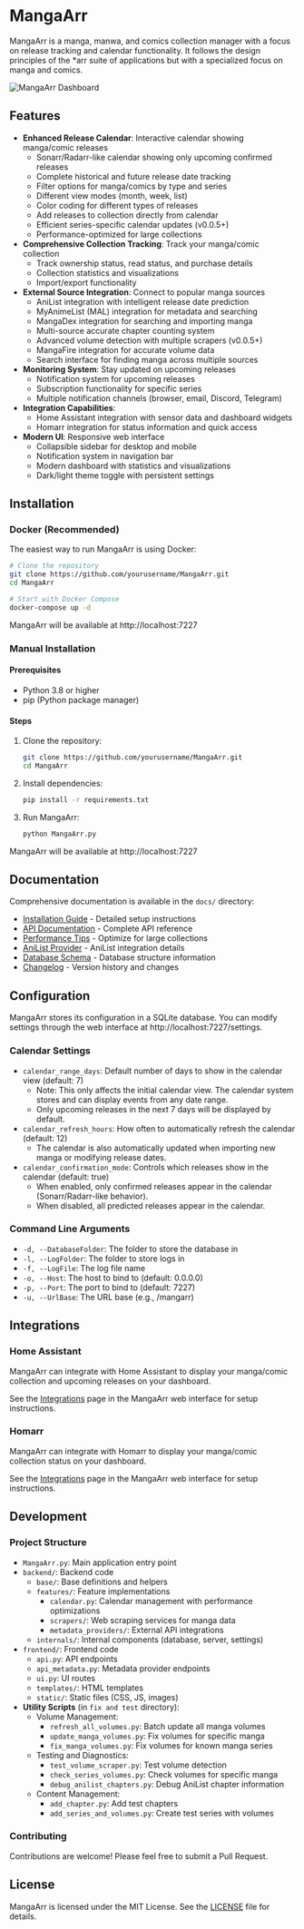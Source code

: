 # MangaArr

MangaArr is a manga, manwa, and comics collection manager with a focus on release tracking and calendar functionality. It follows the design principles of the *arr suite of applications but with a specialized focus on manga and comics.

![MangaArr Dashboard](frontend/static/img/screenshot.png)

## Features

- **Enhanced Release Calendar**: Interactive calendar showing manga/comic releases
  - Sonarr/Radarr-like calendar showing only upcoming confirmed releases
  - Complete historical and future release date tracking
  - Filter options for manga/comics by type and series
  - Different view modes (month, week, list)
  - Color coding for different types of releases
  - Add releases to collection directly from calendar
  - Efficient series-specific calendar updates (v0.0.5+)
  - Performance-optimized for large collections
- **Comprehensive Collection Tracking**: Track your manga/comic collection
  - Track ownership status, read status, and purchase details
  - Collection statistics and visualizations
  - Import/export functionality
- **External Source Integration**: Connect to popular manga sources
  - AniList integration with intelligent release date prediction
  - MyAnimeList (MAL) integration for metadata and searching
  - MangaDex integration for searching and importing manga
  - Multi-source accurate chapter counting system
  - Advanced volume detection with multiple scrapers (v0.0.5+)
  - MangaFire integration for accurate volume data
  - Search interface for finding manga across multiple sources
- **Monitoring System**: Stay updated on upcoming releases
  - Notification system for upcoming releases
  - Subscription functionality for specific series
  - Multiple notification channels (browser, email, Discord, Telegram)
- **Integration Capabilities**: 
  - Home Assistant integration with sensor data and dashboard widgets
  - Homarr integration for status information and quick access
- **Modern UI**: Responsive web interface
  - Collapsible sidebar for desktop and mobile
  - Notification system in navigation bar
  - Modern dashboard with statistics and visualizations
  - Dark/light theme toggle with persistent settings

## Installation

### Docker (Recommended)

The easiest way to run MangaArr is using Docker:

```bash
# Clone the repository
git clone https://github.com/yourusername/MangaArr.git
cd MangaArr

# Start with Docker Compose
docker-compose up -d
```

MangaArr will be available at http://localhost:7227

### Manual Installation

#### Prerequisites

- Python 3.8 or higher
- pip (Python package manager)

#### Steps

1. Clone the repository:
   ```bash
   git clone https://github.com/yourusername/MangaArr.git
   cd MangaArr
   ```

2. Install dependencies:
   ```bash
   pip install -r requirements.txt
   ```

3. Run MangaArr:
   ```bash
   python MangaArr.py
   ```

MangaArr will be available at http://localhost:7227

## Documentation

Comprehensive documentation is available in the `docs/` directory:

- [Installation Guide](docs/INSTALLATION.md) - Detailed setup instructions
- [API Documentation](docs/API.md) - Complete API reference
- [Performance Tips](docs/PERFORMANCE_TIPS.md) - Optimize for large collections
- [AniList Provider](docs/ANILIST_PROVIDER.md) - AniList integration details
- [Database Schema](docs/DATABASE.md) - Database structure information
- [Changelog](docs/CHANGELOG.md) - Version history and changes

## Configuration

MangaArr stores its configuration in a SQLite database. You can modify settings through the web interface at http://localhost:7227/settings.

### Calendar Settings

- `calendar_range_days`: Default number of days to show in the calendar view (default: 7)
  - Note: This only affects the initial calendar view. The calendar system stores and can display events from any date range.
  - Only upcoming releases in the next 7 days will be displayed by default.
- `calendar_refresh_hours`: How often to automatically refresh the calendar (default: 12)
  - The calendar is also automatically updated when importing new manga or modifying release dates.
- `calendar_confirmation_mode`: Controls which releases show in the calendar (default: true)
  - When enabled, only confirmed releases appear in the calendar (Sonarr/Radarr-like behavior).
  - When disabled, all predicted releases appear in the calendar.

### Command Line Arguments

- `-d, --DatabaseFolder`: The folder to store the database in
- `-l, --LogFolder`: The folder to store logs in
- `-f, --LogFile`: The log file name
- `-o, --Host`: The host to bind to (default: 0.0.0.0)
- `-p, --Port`: The port to bind to (default: 7227)
- `-u, --UrlBase`: The URL base (e.g., /mangarr)

## Integrations

### Home Assistant

MangaArr can integrate with Home Assistant to display your manga/comic collection and upcoming releases on your dashboard.

See the [Integrations](http://localhost:7227/integrations) page in the MangaArr web interface for setup instructions.

### Homarr

MangaArr can integrate with Homarr to display your manga/comic collection status on your dashboard.

See the [Integrations](http://localhost:7227/integrations) page in the MangaArr web interface for setup instructions.

## Development

### Project Structure

- `MangaArr.py`: Main application entry point
- `backend/`: Backend code
  - `base/`: Base definitions and helpers
  - `features/`: Feature implementations
    - `calendar.py`: Calendar management with performance optimizations
    - `scrapers/`: Web scraping services for manga data
    - `metadata_providers/`: External API integrations
  - `internals/`: Internal components (database, server, settings)
- `frontend/`: Frontend code
  - `api.py`: API endpoints
  - `api_metadata.py`: Metadata provider endpoints
  - `ui.py`: UI routes
  - `templates/`: HTML templates
  - `static/`: Static files (CSS, JS, images)
- **Utility Scripts** (in `fix and test` directory):
  - Volume Management:
    - `refresh_all_volumes.py`: Batch update all manga volumes
    - `update_manga_volumes.py`: Fix volumes for specific manga
    - `fix_manga_volumes.py`: Fix volumes for known manga series
  - Testing and Diagnostics:
    - `test_volume_scraper.py`: Test volume detection
    - `check_series_volumes.py`: Check volumes for specific manga
    - `debug_anilist_chapters.py`: Debug AniList chapter information
  - Content Management:
    - `add_chapter.py`: Add test chapters
    - `add_series_and_volumes.py`: Create test series with volumes

### Contributing

Contributions are welcome! Please feel free to submit a Pull Request.

## License

MangaArr is licensed under the MIT License. See the [LICENSE](LICENSE) file for details.
